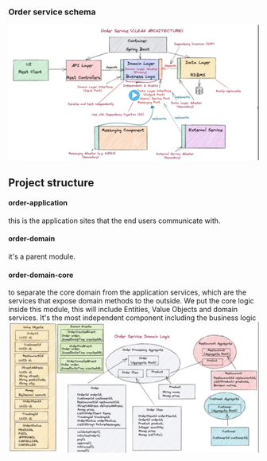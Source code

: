 
### Order service schema
![img.png](documents/assets/img.png)


## Project structure


#### order-application
this is the application sites that the end users communicate with.

#### order-domain
it's a parent module.

#### order-domain-core
to separate the core domain from the application services, which are the services that expose domain methods to the outside.
We put the core logic inside this module, this will include Entities, Value Objects and domain services.
It's the most independent component including the business logic
![img_1.png](documents/assets/img_1.png)